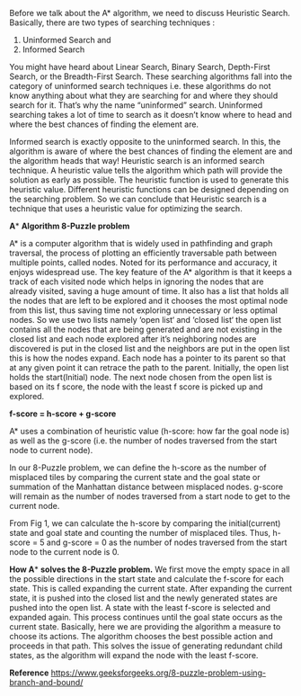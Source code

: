 Before we talk about the A* algorithm, we need to discuss Heuristic Search.
Basically, there are two types of searching techniques :
1. Uninformed Search and
2. Informed Search

You might have heard about Linear Search, Binary Search, Depth-First Search, or the Breadth-First Search. These searching algorithms fall into the category of uninformed search techniques i.e. these algorithms do not know anything about what they are searching for and where they should search for it. That’s why the name “uninformed” search. Uninformed searching takes a lot of time to search as it doesn’t know where to head and where the best chances of finding the element are.

Informed search is exactly opposite to the uninformed search. In this, the algorithm is aware of where the best chances of finding the element are and the algorithm heads that way! Heuristic search is an informed search technique. A heuristic value tells the algorithm which path will provide the solution as early as possible. The heuristic function is used to generate this heuristic value. Different heuristic functions can be designed depending on the searching problem. So we can conclude that Heuristic search is a technique that uses a heuristic value for optimizing the search.

**A*** **Algorithm 8-Puzzle problem**

A* is a computer algorithm that is widely used in pathfinding and graph traversal, the process of plotting an efficiently traversable path between multiple points, called nodes. Noted for its performance and accuracy, it enjoys widespread use.
The key feature of the A* algorithm is that it keeps a track of each visited node which helps in ignoring the nodes that are already visited, saving a huge amount of time. It also has a list that holds all the nodes that are left to be explored and it chooses the most optimal node from this list, thus saving time not exploring unnecessary or less optimal nodes.
So we use two lists namely ‘open list‘ and ‘closed list‘ the open list contains all the nodes that are being generated and are not existing in the closed list and each node explored after it’s neighboring nodes are discovered is put in the closed list and the neighbors are put in the open list this is how the nodes expand. Each node has a pointer to its parent so that at any given point it can retrace the path to the parent. Initially, the open list holds the start(Initial) node. The next node chosen from the open list is based on its f score, the node with the least f score is picked up and explored.

**f-score = h-score + g-score**

A* uses a combination of heuristic value (h-score: how far the goal node is) as well as the g-score (i.e. the number of nodes traversed from the start node to current node).

In our 8-Puzzle problem, we can define the h-score as the number of misplaced tiles by comparing the current state and the goal state or summation of the Manhattan distance between misplaced nodes.
g-score will remain as the number of nodes traversed from a start node to get to the current node.

From Fig 1, we can calculate the h-score by comparing the initial(current) state and goal state and counting the number of misplaced tiles.
Thus, h-score = 5 and g-score = 0 as the number of nodes traversed from the start node to the current node is 0.

**How A*** **solves the 8-Puzzle problem.**
We first move the empty space in all the possible directions in the start state and calculate the f-score for each state. This is called expanding the current state.
After expanding the current state, it is pushed into the closed list and the newly generated states are pushed into the open list. A state with the least f-score is selected and expanded again. This process continues until the goal state occurs as the current state. Basically, here we are providing the algorithm a measure to choose its actions. The algorithm chooses the best possible action and proceeds in that path.
This solves the issue of generating redundant child states, as the algorithm will expand the node with the least f-score.


**Reference**
https://www.geeksforgeeks.org/8-puzzle-problem-using-branch-and-bound/
